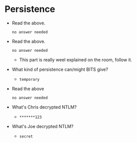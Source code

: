 # Persistence

- Read the above.

	  no answer needed

- Read the above.

	  no answer needed

	- This part is really weel explained on the room, follow it.

- What kind of persistence can/might BITS give?

	- `temporary`

- Read the above

	  no answer needed

- What's Chris decrypted NTLM?

	- `*******123`

- What's Joe decrypted NTLM?

	- `secret`